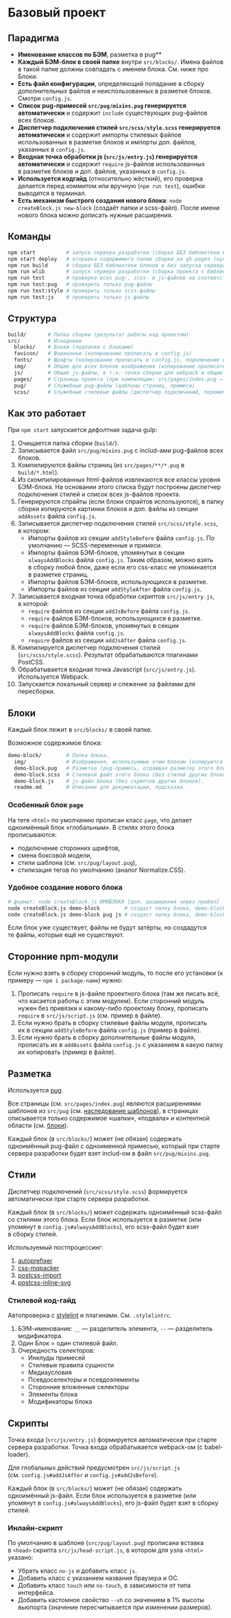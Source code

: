 # Базовый проект

## Парадигма

- **Именование классов по БЭМ**, разметка в pug**
- **Каждый БЭМ-блок в своей папке** внутри `src/blocks/`. Имена файлов в такой папке должны совпадать с именем блока. См. ниже про Блоки.
- **Есть файл конфигурации**, определяющий попадание в сборку дополнительных файлов и неиспользованных в разметке блоков. Смотри `config.js`.
- **Список pug-примесей `src/pug/mixins.pug` генерируется автоматически** и содержит `include` существующих pug-файлов всех блоков.
- **Диспетчер подключения стилей `src/scss/style.scss` генерируется автоматически** и содержит импорты стилевых файлов использованных в разметке блоков и импорты доп. файлов, указанных в `config.js`.
- **Входная точка обработки js (`src/js/entry.js`) генерируется автоматически** и содержит `require` js-файлов использованных в разметке блоков и доп. файлов, указанных в `config.js`.
- **Используется кодгайд** (относительно жёсткий), его проверка делается перед коммитом или вручную (`npm run test`), ошибки выводятся в терминал.
- **Есть механизм быстрого создания нового блока**: `node createBlock.js new-block` (создаёт папки и scss-файл). После имени нового блока можно дописать нужные расширения.

## Команды

```bash
npm start          # запуск сервера разработки (сборка БЕЗ библиотеки блоков)
npm start deploy   # отправка содержимого папки сборки на gh-pages (нужен репозиторий на github.com)
npm run build      # сборка БЕЗ библиотеки блоков и без запуска сервера разработки
npm run wlib       # запуск сервера разработки (сборка проекта с библиотекой блоков)
npm run test       # проверка всех pug-, scss- и js-файлов на соответствие правилам (см. .pug-lintrc, .stylelintrc и eslintrc соответственно)
npm run test:pug   # проверить только pug-файлы
npm run test:style # проверить только scss-файлы
npm run test:js    # проверить только js-файлы
```


## Структура

```bash
build/       # Папка сборки (результат работы над проектом)
src/         # Исходники
  blocks/    # Блоки (подпапки с блоками)
  favicon/   # Фавиконки (копирование прописать в config.js)
  fonts/     # Шрифты (копирование прописать в config.js, подключение в src/blocks/page/page.scss)
  img/       # Общие для всех блоков изображения (копирование прописать в config.js)
  js/        # Общие js-файлы, в т.ч. точка сборки для webpack и общие модули
  pages/     # Страницы проекта (при компиляции: src/pages/index.pug → build/index.html)
  pug/       # Служебные pug-файлы (шаблоны страниц, примеси)
  scss/      # Служебные стилевые файлы (диспетчер подключений, переменные, примеси)
```


## Как это работает

При `npm start` запускается дефолтная задача gulp:

1. Очищается папка сборки (`build/`).
5. Записывается файл `src/pug/mixins.pug` с includ-ами pug-файлов всех блоков.
5. Компилируются файлы страниц (из `src/pages/**/*.pug` в `build/*.html`).
5. Из скомпилированных html-файлов извлекаются все классы уровня БЭМ-блока. На основании этого списка будут построены диспетчер подключения стилей и список всех js-файлов проекта.
5. Генерируются спрайты (если блоки спрайтов используются), в папку сборки копируются картинки блоков и доп. файлы из секции `addAssets` файла `config.js`.
5. Записывается диспетчер подключения стилей `src/scss/style.scss`, в котором:
    - Импорты файлов из секции `addStyleBefore` файла `config.js`. По умолчанию — SCSS-переменные и примеси.
    - Импорты файлов БЭМ-блоков, упомянутых в секции `alwaysAddBlocks` файла `config.js`. Таким образом, можно взять в сборку любой блок, даже если его css-класс не упоминается в разметке страниц.
    - Импорты файлов БЭМ-блоков, использующихся в разметке.
    - Импорты файлов из секции `addStyleAfter` файла `config.js`.
5. Записывается входная точка обработки скриптов `src/js/entry.js`, в которой:
    - `require` файлов из секции `addJsBefore` файла `config.js`.
    - `require` файлов БЭМ-блоков, использующихся в разметке.
    - `require` файлов БЭМ-блоков, упомянутых в секции `alwaysAddBlocks` файла `config.js`.
    - `require` файлов из секции `addJsAfter` файла `config.js`.
5. Компилируется диспетчер подключения стилей (`src/scss/style.scss`). Результат обрабатываются плагинами PostCSS.
6. Обрабатывается входная точка Javascript (`src/js/entry.js`). Используется Webpack.
5. Запускается локальный сервер и слежение за файлами для пересборки.


## Блоки

Каждый блок лежит в `src/blocks/` в своей папке.

Возможное содержимое блока:

```bash
demo-block/        # Папка блока.
  img/             # Изображения, используемые этим блоком (копируются в папку сборки).
  demo-block.pug   # Разметка (pug-примесь, отдающая разметку этого блока, описание API примеси).
  demo-block.scss  # Стилевой файл этого блока (без стилей других блоков).
  demo-block.js    # js-файл блока (без скриптов других блоков).
  readme.md        # Описание для документации, подсказки.
```


### Особенный блок `page`

На теге `<html>` по умолчанию прописан класс `page`, что делает одноимённый блок «глобальным». В стилях этого блока прописываются:

- подключение сторонних шрифтов,
- смена боксовой модели,
- cтили шаблона (см. `src/pug/layout.pug`),
- стилизация тегов по умолчанию (аналог Normalize.CSS).


### Удобное создание нового блока

```bash
# формат: node createBlock.js ИМЯБЛОКА [доп. расширения через пробел]
node createBlock.js demo-block        # создаст папку блока, demo-block.scss, подпапку img/ для этого блока
node createBlock.js demo-block pug js # создаст папку блока, demo-block.scss, demo-block.pug, demo-block.js, подпапку img/ для этого блока
```

Если блок уже существует, файлы не будут затёрты, но создадутся те файлы, которые ещё не существуют.


## Сторонние npm-модули

Если нужно взять в сборку сторонний модуль, то после его установки (к примеру — `npm i package-name`) нужно:

1. Прописать `require` в js-файле проектного блока (там же писать всё, что касается работы с этим модулем). Если сторонний модуль нужен без привязки к какому-либо проектому блоку, прописать `require` в `src/js/script.js` (см. пример в файле).
2. Если нужно брать в сборку стилевые файлы модуля, прописать их в секции `addStyleBefore` файла `config.js` (пример в файле).
3. Если нужно брать в сборку дополнительные файлы модуля, прописать их в `addAssets` файла `config.js` с указанием в какую папку их копировать (пример в файле).


## Разметка

Используется [pug](https://pugjs.org/api/getting-started.html).

Все страницы (см. `src/pages/index.pug`) являются расширениями шаблонов из `src/pug` (см. [наследование шаблонов](https://pugjs.org/language/inheritance.html)), в страницах описывается только содержимое «шапки», «подвала» и контентной области (см. [блоки](https://pugjs.org/language/inheritance.html#block-append-prepend)).

Каждый блок (в `src/blocks/`) может (не обязан) содержать одноимённый pug-файл с одноименной примесью, который при старте сервера разработки будет взят includ-ом в файл `src/pug/mixins.pug`.


## Стили

Диспетчер подключений (`src/scss/style.scss`) формируется автоматически при старте сервера разработки.

Каждый блок (в `src/blocks/`) может содержать одноимённый scss-файл со стилями этого блока. Если блок используется в разметке (или упомянут в `config.js#alwaysAddBlocks`), его scss-файл будет взят в сборку стилей.

Используемый постпроцессинг:

1. [autoprefixer](https://github.com/postcss/autoprefixer)
2. [css-mqpacker](https://github.com/hail2u/node-css-mqpacker)
3. [postcss-import](https://github.com/postcss/postcss-import)
4. [postcss-inline-svg](https://github.com/TrySound/postcss-inline-svg)

### Стилевой код-гайд

Автопроверка с [stylelint](https://stylelint.io/) и плагинами. См. `.stylelintrc`.

1. БЭМ-именование: `__` — разделитель элемента, `--` — разделитель модификатора.
2. Один Блок = один стилевой файл.
3. Очередность селекторов:
    - Инклуды примесей
    - Стилевые правила сущности
    - Медиаусловия
    - Псевдоселекторы и псевдоэлементы
    - Сторонние вложенные селекторы
    - Элементы блока
    - Модификаторы блока


## Скрипты

Точка входа (`src/js/entry.js`) формируется автоматически при старте сервера разработки. Точка входа обрабатывается webpack-ом (с babel-loader).

Для глобальных действий предусмотрен `src/js/script.js` (см. `config.js#addJsAfter` и `config.js#addJsBefore`).

Каждый блок (в `src/blocks/`) может (не обязан) содержать одноимённый js-файл. Если блок используется в разметке (или упомянут в `config.js#alwaysAddBlocks`), его js-файл будет взят в сборку стилей.

### Инлайн-скрипт

По умолчанию в шаблоне (`src/pug/layout.pug`) прописана вставка в `<head>` скрипта `src/js/head-script.js`, в котором для узла `<html>` указано:

- Убрать класс `no-js` и добавить класс `js`.
- Добавить класс с указанием названия браузера и ОС.
- Добавить класс `touch` или `no-touch`, в зависимости от типа интерфейса.
- Добавить кастомное свойство `--vh` со значением в 1% высоты вьюпорта (значение пересчитывается при изменении размеров).
